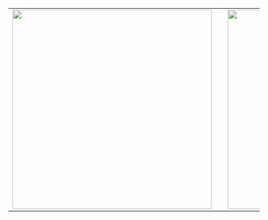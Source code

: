 <table align="center">
  <tr>
    <td>
      <a href="s">
        <img src="https://github-readme-stats.vercel.app/api/top-langs/?username=dijeungi&exclude_repo=dkssud8150.github.io&layout=compact&theme=tokyonight" width="400px" />
      </a>
    </td>
    <td style="width: 40px;"></td> <!-- 가운데 여백 -->
    <td>
      <a href="s">
        <img src="https://github-readme-stats.vercel.app/api?username=dijeungi&theme=tokyonight&show_icons=true" width="400px" />
      </a>
    </td>
  </tr>
</table>
